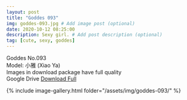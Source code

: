 ```yaml
---
layout: post
title: "Goddes 093"
img: goddes-093.jpg # Add image post (optional)
date: 2020-10-12 08:25:00
description: Sexy girl. # Add post description (optional)
tag: [cute, sexy, goddes]
---
```

Goddes No.093  
Model: 小雅 (Xiao Ya)                                              
Images in download package have full quality                    
Google Drive [Download Full](http://gestyy.com/erqp3i)

{% include image-gallery.html folder="/assets/img/goddes-093/" %}
